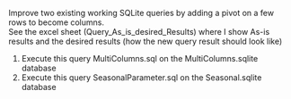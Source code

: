 Improve two existing working SQLite queries by adding a pivot on a few rows to become columns.  
See the excel sheet (Query_As_is_desired_Results) where I show As-is results and the desired results (how the new query result should look like)

1. Execute this query MultiColumns.sql on the MultiColumns.sqlite database 
2. Execute this query SeasonalParameter.sql on the Seasonal.sqlite database
